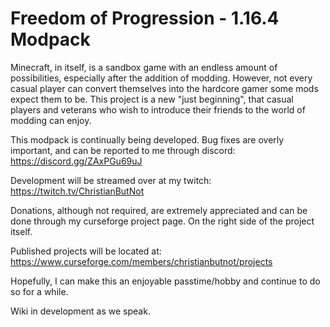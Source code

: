 # Freedom of Progression - 1.16.4 Modpack

Minecraft, in itself, is a sandbox game with an endless amount of possibilities, especially after the addition of modding. However, not every casual player can convert themselves into the hardcore gamer some mods expect them to be. This project is a new "just beginning", that casual players and veterans who wish to introduce their friends to the world of modding can enjoy. 

This modpack is continually being developed. Bug fixes are overly important, and can be reported to me through discord: https://discord.gg/ZAxPGu69uJ

Development will be streamed over at my twitch: https://twitch.tv/ChristianButNot

Donations, although not required, are extremely appreciated and can be done through my curseforge project page. On the right side of the project itself.

Published projects will be located at: https://www.curseforge.com/members/christianbutnot/projects

Hopefully, I can make this an enjoyable passtime/hobby and continue to do so for a while.  

Wiki in development as we speak.
